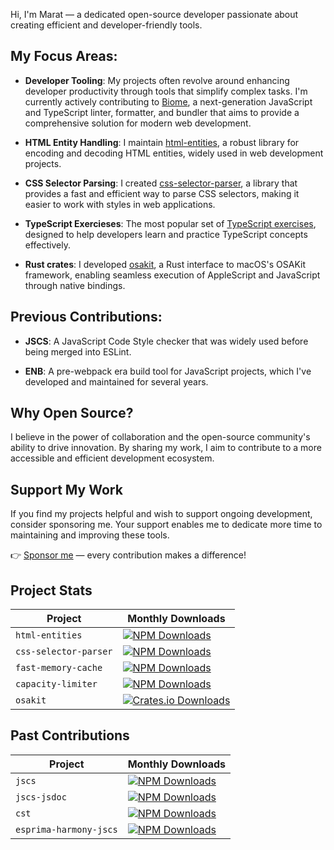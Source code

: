 Hi, I'm Marat — a dedicated open-source developer passionate about creating efficient and developer-friendly tools.

## My Focus Areas:

* **Developer Tooling**: My projects often revolve around enhancing developer productivity through tools that simplify complex tasks.
I'm currently actively contributing to [Biome](https://biomejs.dev/), a next-generation JavaScript and TypeScript linter, formatter, and bundler that aims to provide a comprehensive solution for modern web development.

* **HTML Entity Handling**: I maintain [html-entities](https://github.com/mdevils/html-entities), a robust library for encoding and decoding HTML entities, widely used in web development projects.

* **CSS Selector Parsing**: I created [css-selector-parser](https://github.com/mdevils/css-selector-parser), a library that provides a fast and efficient way to parse CSS selectors, making it easier to work with styles in web applications.

* **TypeScript Exercieses**: The most popular set of [TypeScript exercises](https://typescript-exercises.github.io/), designed to help developers learn and practice TypeScript concepts effectively.

* **Rust crates**: I developed [osakit](https://crates.io/crates/osakit), a Rust interface to macOS's OSAKit framework, enabling seamless execution of AppleScript and JavaScript through native bindings.

## Previous Contributions:

* **JSCS**: A JavaScript Code Style checker that was widely used before being merged into ESLint.

* **ENB**: A pre-webpack era build tool for JavaScript projects, which I've developed and maintained for several years. 

## Why Open Source?

I believe in the power of collaboration and the open-source community's ability to drive innovation. By sharing my work, I aim to contribute to a more accessible and efficient development ecosystem.

## Support My Work

If you find my projects helpful and wish to support ongoing development, consider sponsoring me. Your support enables me to dedicate more time to maintaining and improving these tools.

👉 [Sponsor me](https://github.com/sponsors/mdevils) — every contribution makes a difference!

## Project Stats

| Project | Monthly Downloads |
| --- | --- |
| `html-entities` | [![NPM Downloads](https://img.shields.io/npm/dm/html-entities)](https://www.npmjs.com/package/html-entities) |
| `css-selector-parser` | [![NPM Downloads](https://img.shields.io/npm/dm/css-selector-parser)](https://www.npmjs.com/package/css-selector-parser) |
| `fast-memory-cache` | [![NPM Downloads](https://img.shields.io/npm/dm/fast-memory-cache)](https://www.npmjs.com/package/fast-memory-cache) |
| `capacity-limiter` | [![NPM Downloads](https://img.shields.io/npm/dm/capacity-limiter)](https://www.npmjs.com/package/capacity-limiter) |
| `osakit` | [![Crates.io Downloads](https://img.shields.io/crates/d/osakit)](https://crates.io/crates/osakit) |

## Past Contributions

| Project | Monthly Downloads |
|---------| --- |
| `jscs`  | [![NPM Downloads](https://img.shields.io/npm/dm/jscs)](https://www.npmjs.com/package/jscs) |
| `jscs-jsdoc` | [![NPM Downloads](https://img.shields.io/npm/dm/jscs-jsdoc)](https://www.npmjs.com/package/jscs-jsdoc) |
| `cst` | [![NPM Downloads](https://img.shields.io/npm/dm/cst)](https://www.npmjs.com/package/cst) |
| `esprima-harmony-jscs` | [![NPM Downloads](https://img.shields.io/npm/dm/esprima-harmony-jscs)](https://www.npmjs.com/package/esprima-harmony-jscs) |

